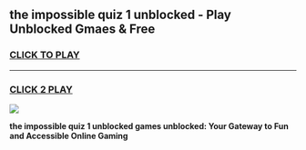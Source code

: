 
## the impossible quiz 1 unblocked - Play Unblocked Gmaes & Free
<h3>
<a href="https://news.freeplayer.one?title=the_impossible_quiz_1_unblocked&ref=16F">CLICK TO PLAY</a></h3>
<hr>

<h3>
<a href="https://news.freeplayer.one?title=the_impossible_quiz_1_unblocked&ref=16F">CLICK 2 PLAY</a>
  
</h3>

<a href="https://news.freeplayer.one?title=the_impossible_quiz_1_unblocked&ref=16F/"><img src="https://clearcache.store/games.png"></a>


**the impossible quiz 1 unblocked games unblocked: Your Gateway to Fun and Accessible Online Gaming**
